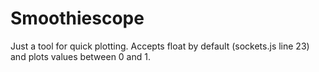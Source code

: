 # Smoothiescope

Just a tool for quick plotting. Accepts float by default (sockets.js
line 23) and plots values between 0 and 1.
